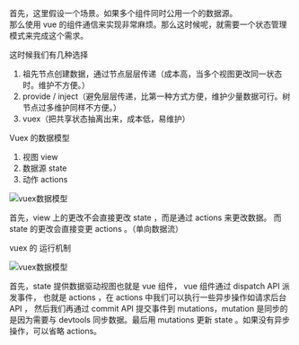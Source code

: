 首先，这里假设一个场景。如果多个组件同时公用一个的数据源。  
那么使用 vue 的组件通信来实现非常麻烦。那么这时候呢，就需要一个状态管理模式来完成这个需求。

这时候我们有几种选择
1. 祖先节点创建数据，通过节点层层传递（成本高，当多个视图更改同一状态时。维护不方便。）
2. provide / inject（避免层层传递，比第一种方式方便，维护少量数据可行。树节点过多维护同样不方便。）
3. vuex（把共享状态抽离出来，成本低，易维护）

Vuex 的数据模型
1. 视图 view
2. 数据源 state
3. 动作 actions

![vuex数据模型](https://vuex.vuejs.org/flow.png)

首先，view 上的更改不会直接更改 state ，而是通过 actions 来更改数据。
而 state 的更改会直接变更 actions 。（单向数据流）

vuex 的 运行机制

![vuex数据模型](https://vuex.vuejs.org/vuex.png)

首先，state 提供数据驱动视图也就是 vue 组件， vue 组件通过 dispatch API 派发事件，
也就是 actions ，在 actions 中我们可以执行一些异步操作如请求后台 API ，
然后我们再通过 commit API 提交事件到 mutations，mutation 是同步的是因为需要与
 devtools 同步数据。最后用 mutations 更新 state 。如果没有异步操作，可以省略 actions。